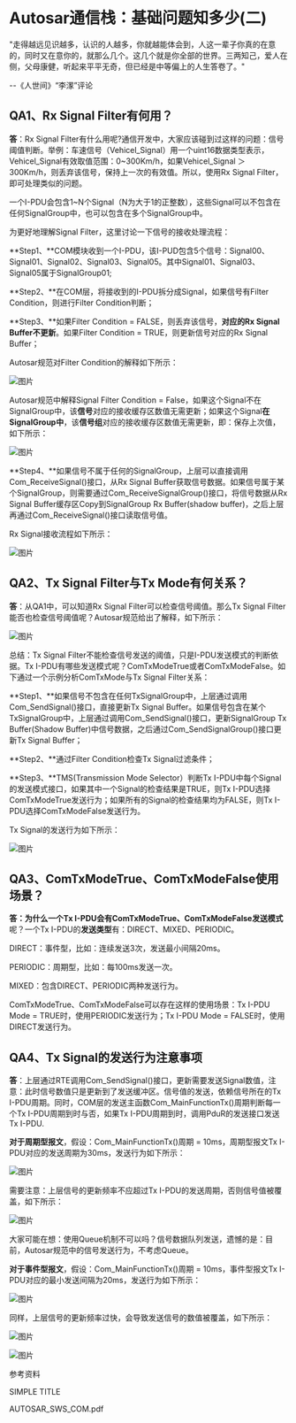 # Autosar通信栈：基础问题知多少(二)

"走得越远见识越多，认识的人越多，你就越能体会到，人这一辈子你真的在意的，同时又在意你的，就那么几个。这几个就是你全部的世界。三两知己，爱人在侧，父母康健，听起来平平无奇，但已经是中等偏上的人生答卷了。"

--《人世间》“李潈”评论

## QA1、Rx Signal Filter有何用？

**答**：Rx Signal Filter有什么用呢?通信开发中，大家应该碰到过这样的问题：信号阈值判断。举例：车速信号（Vehicel_Signal）用一个uint16数据类型表示，Vehicel_Signal有效取值范围：0~300Km/h，如果Vehicel_Signal ＞ 300Km/h，则丢弃该信号，保持上一次的有效值。所以，使用Rx Signal Filter，即可处理类似的问题。

一个I-PDU会包含1~N个Signal（N为大于1的正整数），这些Signal可以不包含在任何SignalGroup中，也可以包含在多个SignalGroup中。

为更好地理解Signal Filter，这里讨论一下信号的接收处理流程：

**Step1、**COM模块收到一个I-PDU，该I-PUD包含5个信号：Signal00、Signal01、Signal02、Signal03、Signal05。其中Signal01、Signal03、Signal05属于SignalGroup01;

**Step2、**在COM层，将接收到的I-PDU拆分成Signal，如果信号有Filter Condition，则进行Filter Condition判断；

**Step3、**如果Filter Condition = FALSE，则丢弃该信号，**对应的Rx Signal Buffer不更新**。如果Filter Condition = TRUE，则更新信号对应的Rx Signal Buffer；

Autosar规范对Filter Condition的解释如下所示：

![图片](https://mmbiz.qpic.cn/mmbiz_png/eEEQvxEw8vyTgId0OibCnOsDBibr7aw9UuSjj4DaOC2w2bBHeMuUlMc8nVuVoz6agXB1pKIqv95nz3bdqQTibUEKg/640?wx_fmt=png&wxfrom=5&wx_lazy=1&wx_co=1)

Autosar规范中解释Signal Filter Condition = False，如果这个Signal不在SignalGroup中，该**信号**对应的接收缓存区数值无需更新；如果这个Signal**在SignalGroup中**，该**信号组**对应的接收缓存区数值无需更新，即：保存上次值，如下所示：

![图片](https://mmbiz.qpic.cn/mmbiz_png/eEEQvxEw8vyTgId0OibCnOsDBibr7aw9Uubz5UNCnkI5D6bm3qg37fbt0SrxWy8S5ZTqQ7NsHUM5VH74ShYyibCOQ/640?wx_fmt=png&wxfrom=5&wx_lazy=1&wx_co=1)

**Step4、**如果信号不属于任何的SignalGroup，上层可以直接调用Com_ReceiveSignal()接口，从Rx Signal Buffer获取信号数据。如果信号属于某个SignalGroup，则需要通过Com_ReceiveSignalGroup()接口，将信号数据从Rx Signal Buffer缓存区Copy到SignalGroup Rx Buffer(shadow buffer)，之后上层再通过Com_ReceiveSignal()接口读取信号值。

Rx Signal接收流程如下所示：

![图片](https://mmbiz.qpic.cn/mmbiz_png/eEEQvxEw8vyTgId0OibCnOsDBibr7aw9Uu7U4PoBX396nfcUic6G1iaIurxhd6LQkMprTtE9y5atiboXjhS8TqQOsuA/640?wx_fmt=png&wxfrom=5&wx_lazy=1&wx_co=1)

## QA2、Tx Signal Filter与Tx Mode有何关系？

**答**：从QA1中，可以知道Rx Signal Filter可以检查信号阈值。那么Tx Signal Filter能否也检查信号阈值呢？Autosar规范给出了解释，如下所示：

![图片](https://mmbiz.qpic.cn/mmbiz_png/eEEQvxEw8vyTgId0OibCnOsDBibr7aw9Uuc8ubaur0tBoibn3r9u77Yc436rI85fVggDiapic8h0JNOZASzF3kHHvHg/640?wx_fmt=png&wxfrom=5&wx_lazy=1&wx_co=1)

总结：Tx Signal Filter不能检查信号发送的阈值，只是I-PDU发送模式的判断依据。Tx I-PDU有哪些发送模式呢？ComTxModeTrue或者ComTxModeFalse。如下通过一个示例分析ComTxMode与Tx Signal Filter关系：

**Step1、**如果信号不包含在任何TxSignalGroup中，上层通过调用Com_SendSignal()接口，直接更新Tx Signal Buffer。如果信号包含在某个TxSignalGroup中，上层通过调用Com_SendSignal()接口，更新SignalGroup Tx Buffer(Shadow Buffer)中信号数据，之后通过Com_SendSignalGroup()接口更新Tx Signal Buffer；

**Step2、**通过Filter Condition检查Tx Signal过滤条件；

**Step3、**TMS(Transmission Mode Selector）判断Tx I-PDU中每个Signal的发送模式接口，如果其中一个Signal的检查结果是TRUE，则Tx I-PDU选择ComTxModeTrue发送行为；如果所有的Signal的检查结果均为FALSE，则Tx I-PDU选择ComTxModeFalse发送行为。

Tx Signal的发送行为如下所示：

![图片](https://mmbiz.qpic.cn/mmbiz_png/eEEQvxEw8vyTgId0OibCnOsDBibr7aw9UuH9G14s1t53obibMmK8G4jKjjSck72puoVFY4KG2j9qubGPZibwa4lTwQ/640?wx_fmt=png&wxfrom=5&wx_lazy=1&wx_co=1)

## QA3、ComTxModeTrue、ComTxModeFalse使用场景？

**答：**为什么一个Tx I-PDU会有ComTxModeTrue、ComTxModeFalse**发送模式**呢？一个Tx I-PDU的**发送类型**有：DIRECT、MIXED、PERIODIC。

DIRECT：事件型，比如：连续发送3次，发送最小间隔20ms。

PERIODIC：周期型，比如：每100ms发送一次。

MIXED：包含DIRECT、PERIODIC两种发送行为。

ComTxModeTrue、ComTxModeFalse可以存在这样的使用场景：Tx I-PDU Mode = TRUE时，使用PERIODIC发送行为；Tx I-PDU Mode = FALSE时，使用DIRECT发送行为。

## QA4、Tx Signal的发送行为注意事项

**答**：上层通过RTE调用Com_SendSignal()接口，更新需要发送Signal数值，注意：此时信号数值只是更新到了发送缓冲区。信号值的发送，依赖信号所在的Tx I-PDU周期。同时，COM层的发送主函数Com_MainFunctionTx()周期判断每一个Tx I-PDU周期到时与否，如果Tx I-PDU周期到时，调用PduR的发送接口发送Tx I-PDU.

**对于周期型报文**，假设：Com_MainFunctionTx()周期 = 10ms，周期型报文Tx I-PDU对应的发送周期为30ms，发送行为如下所示：

![图片](https://mmbiz.qpic.cn/mmbiz_png/eEEQvxEw8vyTgId0OibCnOsDBibr7aw9UuBt0VC3Fjo2gNMQviccD9tcRicFGID0r1icYchH8pflUS7PYsicibricZicabg/640?wx_fmt=png&wxfrom=5&wx_lazy=1&wx_co=1)

需要注意：上层信号的更新频率不应超过Tx I-PDU的发送周期，否则信号值被覆盖，如下所示：

![图片](https://mmbiz.qpic.cn/mmbiz_png/eEEQvxEw8vyTgId0OibCnOsDBibr7aw9UuhsHAH38xqzfIzzia4uhZeyeBGOhPUnzBINLtMeFZsPSKpB5wXlOXbZg/640?wx_fmt=png&wxfrom=5&wx_lazy=1&wx_co=1)

大家可能在想：使用Queue机制不可以吗？信号数据队列发送，遗憾的是：目前，Autosar规范中的信号发送行为，不考虑Queue。

**对于事件型报文**，假设：Com_MainFunctionTx()周期 = 10ms，事件型报文Tx I-PDU对应的最小发送间隔为20ms，发送行为如下所示：

![图片](https://mmbiz.qpic.cn/mmbiz_png/eEEQvxEw8vyTgId0OibCnOsDBibr7aw9UuUNLHXjNoJBTPmNUo1tmUPibPLN1RCsOC81gBrCavMhvoUUuAMuz78tQ/640?wx_fmt=png&wxfrom=5&wx_lazy=1&wx_co=1)

同样，上层信号的更新频率过快，会导致发送信号的数值被覆盖，如下所示：

![图片](https://mmbiz.qpic.cn/mmbiz_png/eEEQvxEw8vyTgId0OibCnOsDBibr7aw9Uu4DYygOXNXfA0GKw9AXNrHC3LypWI1j1APGutwa7Npdz3KlNQyWllzg/640?wx_fmt=png&wxfrom=5&wx_lazy=1&wx_co=1)



![图片](https://mmbiz.qpic.cn/mmbiz_png/quuOyCqONwdD16hI11wAQWxGp4ajJ4DMnbsHGb4ViandFryeibcQb1Idxb3MHmrh20988OSES3OU1wPTicQbAr94g/640?wx_fmt=png&wxfrom=5&wx_lazy=1&wx_co=1)



参考资料

SIMPLE TITLE

AUTOSAR_SWS_COM.pdf